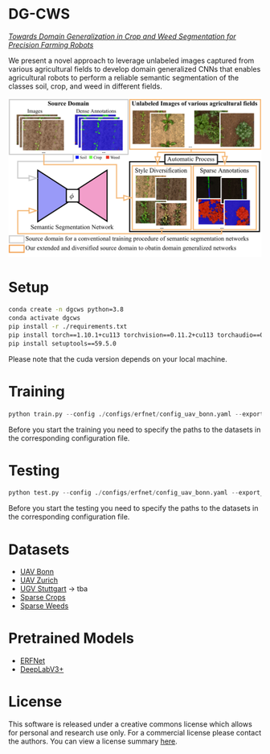 # DG-CWS
*[Towards Domain Generalization in Crop and Weed Segmentation for Precision Farming Robots](https://www.ipb.uni-bonn.de/wp-content/papercite-data/pdf/weyler2023ral.pdf)*

We present a novel approach to leverage unlabeled images captured from various
agricultural fields to develop domain generalized CNNs that enables agricultural
robots to perform a reliable semantic segmentation of the classes soil, crop,
and weed in different fields.

![Motivation](./static/motivation.png)

# Setup
```bash
conda create -n dgcws python=3.8
conda activate dgcws
pip install -r ./requirements.txt
pip install torch==1.10.1+cu113 torchvision==0.11.2+cu113 torchaudio==0.10.1+cu113 -f https://download.pytorch.org/whl/cu113/torch_stable.html
pip install setuptools==59.5.0
```

Please note that the cuda version depends on your local machine.

# Training

```python
python train.py --config ./configs/erfnet/config_uav_bonn.yaml --export_dir </path/to/export/directory>
```

Before you start the training you need to specify the paths to the datasets in the corresponding configuration file.

# Testing
```python
python test.py --config ./configs/erfnet/config_uav_bonn.yaml --export_dir </path/to/export/directory> --ckpt_path <path/to/erfnet.ckpt>
```

Before you start the testing you need to specify the paths to the datasets in the corresponding configuration file.

# Datasets
- [UAV Bonn](https://uni-bonn.sciebo.de/s/4Nty4gOzTZMy7jj)
- [UAV Zurich](https://uni-bonn.sciebo.de/s/C1oaCrzntP8ZwPz)
- [UGV Stuttgart]() -> tba
- [Sparse Crops](https://uni-bonn.sciebo.de/s/SvXTIrrlneHdwKN)
- [Sparse Weeds](https://uni-bonn.sciebo.de/s/AJpsgMeWP07W4yY)

# Pretrained Models
- [ERFNet](http://ipb.uni-bonn.de/html/deeplearningmodels/weyler2023ral/erfnet/erfnet.ckpt)
- [DeepLabV3+](http://ipb.uni-bonn.de/html/deeplearningmodels/weyler2023ral/deeplabv3plus/deeplab.ckpt)

# License
This software is released under a creative commons license which allows for personal and research use only. For a commercial license please contact the authors. You can view a license summary [here](https://creativecommons.org/licenses/by-nc/4.0/).

